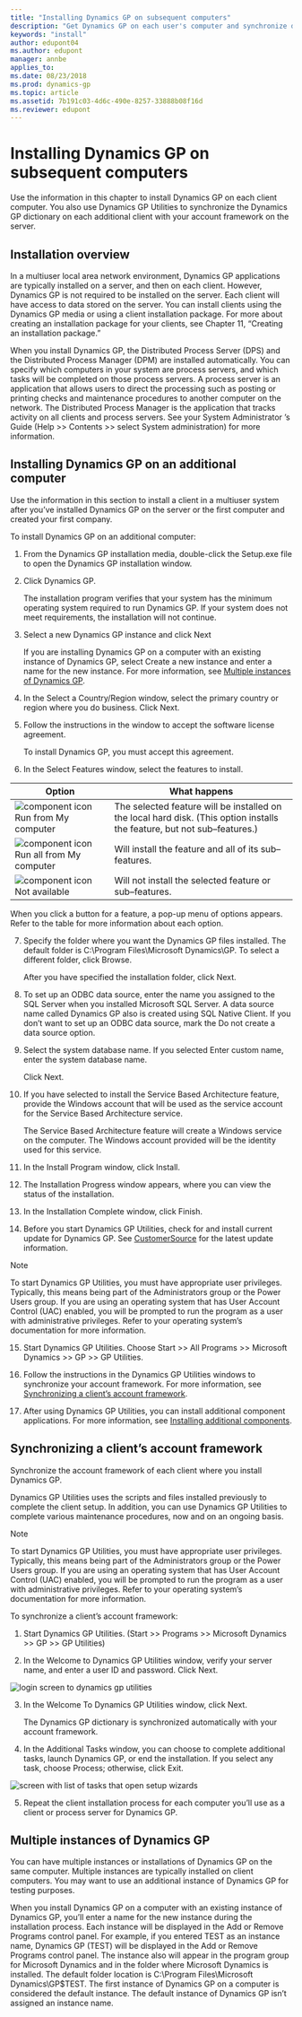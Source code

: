 ```yaml
---
title: "Installing Dynamics GP on subsequent computers"
description: "Get Dynamics GP on each user's computer and synchronize data with the server."
keywords: "install"
author: edupont04
ms.author: edupont
manager: annbe
applies_to: 
ms.date: 08/23/2018
ms.prod: dynamics-gp
ms.topic: article
ms.assetid: 7b191c03-4d6c-490e-8257-33888b08f16d
ms.reviewer: edupont
---
```

# Installing Dynamics GP on subsequent computers

Use the information in this chapter to install Dynamics GP on each client computer. You also use Dynamics GP Utilities to synchronize the Dynamics GP dictionary on each additional client with your account framework on the server.

## Installation overview

In a multiuser local area network environment, Dynamics GP applications are typically installed on a server, and then on each client. However, Dynamics GP is not required to be installed on the server. Each client will have access to data stored on the server. You can install clients using the Dynamics GP media or using a client installation package. For more about creating an installation package for your clients, see Chapter 11, “Creating an installation package.”

When you install Dynamics GP, the Distributed Process Server (DPS) and the Distributed Process Manager (DPM) are installed automatically. You can specify which computers in your system are process servers, and which tasks will be completed on those process servers. A process server is an application that allows users to direct the processing such as posting or printing checks and maintenance procedures to another computer on the network. The Distributed Process Manager is the application that tracks activity on all clients and process servers. See your System Administrator ’s Guide (Help &gt;&gt; Contents &gt;&gt; select System administration) for more information.

## Installing Dynamics GP on an additional computer

Use the information in this section to install a client in a multiuser system after you’ve installed Dynamics GP on the server or the first computer and created your first company.

To install Dynamics GP on an additional computer:

1. From the Dynamics GP installation media, double-click the Setup.exe file to open the Dynamics GP installation window.

2. Click Dynamics GP.

    The installation program verifies that your system has the minimum operating system required to run Dynamics GP. If your system does not meet requirements, the installation will not continue.

3. Select a new Dynamics GP instance and click Next

    If you are installing Dynamics GP on a computer with an existing instance of Dynamics GP, select Create a new instance and enter a name for the new instance. For more information, see [Multiple instances of Dynamics GP](#multiple-instances-of-dynamics-gp).

4. In the Select a Country/Region window, select the primary country or region where you do business. Click Next.

5. Follow the instructions in the window to accept the software license agreement.

    To install Dynamics GP, you must accept this agreement.

6. In the Select Features window, select the features to install.

| **Option**   | **What happens**  |
|--------------|-----------------|
| ![component icon](media/installed-component.png "Component icon") Run from My computer     | The selected feature will be installed on the local hard disk. (This option installs the feature, but not sub–features.) |  
| ![component icon](media/installed-component.png "Component icon") Run all from My computer | Will install the feature and all of its sub–features.                                                                    |  
| ![component icon](media/not-installed-component.png "Component icon") Not available            | Will not install the selected feature or sub–features.                                                                   |  

When you click a button for a feature, a pop-up menu of options appears. Refer to the table for more information about each option.

7. Specify the folder where you want the Dynamics GP files installed. The default folder is C:\\Program Files\\Microsoft Dynamics\\GP. To select a different folder, click Browse.

    After you have specified the installation folder, click Next.

8. To set up an ODBC data source, enter the name you assigned to the SQL Server when you installed Microsoft SQL Server. A data source name called Dynamics GP also is created using SQL Native Client. If you don’t want to set up an ODBC data source, mark the Do not create a data source option.

9. Select the system database name. If you selected Enter custom name, enter the system database name.

    Click Next.

10. If you have selected to install the Service Based Architecture feature, provide the Windows account that will be used as the service account for the Service Based Architecture service.

    The Service Based Architecture feature will create a Windows service on the computer. The Windows account provided will be the identity used for this service.

11. In the Install Program window, click Install.

12. The Installation Progress window appears, where you can view the status of the installation.

13. In the Installation Complete window, click Finish.

14. Before you start Dynamics GP Utilities, check for and install current update for Dynamics GP. See [CustomerSource](https://go.microsoft.com/fwlink/?LinkId=249465) for the latest update information.

> [!NOTE]
> To start Dynamics GP Utilities, you must have appropriate user privileges. Typically, this means being part of the Administrators group or the Power Users group. If you are using an operating system that has User Account Control (UAC) enabled, you will be prompted to run the program as a user with administrative privileges. Refer to your operating system’s documentation for more information.  

15. Start Dynamics GP Utilities. Choose Start &gt;&gt; All Programs &gt;&gt; Microsoft Dynamics &gt;&gt; GP &gt;&gt; GP Utilities.

16. Follow the instructions in the Dynamics GP Utilities windows to synchronize your account framework. For more information, see [Synchronizing a client’s account framework](#synchronizing-a-clients-account-framework).

17. After using Dynamics GP Utilities, you can install additional component applications. For more information, see [Installing additional components](installing-additional-components.md).

## Synchronizing a client’s account framework

Synchronize the account framework of each client where you install Dynamics GP.

Dynamics GP Utilities uses the scripts and files installed previously to complete the client setup. In addition, you can use Dynamics GP Utilities to complete various maintenance procedures, now and on an ongoing basis.

> [!NOTE]
> To start Dynamics GP Utilities, you must have appropriate user privileges. Typically, this means being part of the Administrators group or the Power Users group. If you are using an operating system that has User Account Control (UAC) enabled, you will be prompted to run the program as a user with administrative privileges. Refer to your operating system’s documentation for more information.  

To synchronize a client’s account framework:

1. Start Dynamics GP Utilities.
(Start &gt;&gt; Programs &gt;&gt; Microsoft Dynamics &gt;&gt; GP &gt;&gt; GP Utilities)

2. In the Welcome to Dynamics GP Utilities window, verify your server name, and enter a user ID and password. Click Next.

![login screen to dynamics gp utilities](media/gp-utilities-2.png "Login screen")  

3. In the Welcome To Dynamics GP Utilities window, click Next.

    The Dynamics GP dictionary is synchronized automatically with your account framework.

4. In the Additional Tasks window, you can choose to complete additional tasks, launch Dynamics GP, or end the installation. If you select any task, choose Process; otherwise, click Exit.

![screen with list of tasks that open setup wizards](media/gp-utilities-15.png "Task selector")  

5. Repeat the client installation process for each computer you’ll use as a client or process server for Dynamics GP.

## Multiple instances of Dynamics GP

You can have multiple instances or installations of Dynamics GP on the same computer. Multiple instances are typically installed on client computers. You may want to use an additional instance of Dynamics GP for testing purposes.

When you install Dynamics GP on a computer with an existing instance of Dynamics GP, you’ll enter a name for the new instance during the installation process. Each instance will be displayed in the Add or Remove Programs control panel. For example, if you entered TEST as an instance name, Dynamics GP (TEST) will be displayed in the Add or Remove Programs control panel. The instance also will appear in the program group for Microsoft Dynamics and in the folder where Microsoft Dynamics is installed. The default folder location is C:\\Program Files\\Microsoft Dynamics\\GP$TEST. The first instance of Dynamics GP on a computer is considered the default instance. The default instance of Dynamics GP isn’t assigned an instance name.

